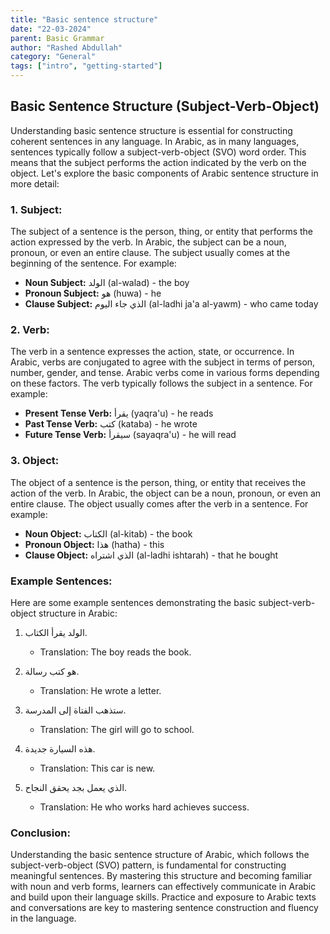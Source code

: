 ```yaml
---
title: "Basic sentence structure"
date: "22-03-2024"
parent: Basic Grammar
author: "Rashed Abdullah"
category: "General"
tags: ["intro", "getting-started"]
---
```


## Basic Sentence Structure (Subject-Verb-Object)

Understanding basic sentence structure is essential for constructing coherent sentences in any language. In Arabic, as in many languages, sentences typically follow a subject-verb-object (SVO) word order. This means that the subject performs the action indicated by the verb on the object. Let's explore the basic components of Arabic sentence structure in more detail:

### 1. Subject:

The subject of a sentence is the person, thing, or entity that performs the action expressed by the verb. In Arabic, the subject can be a noun, pronoun, or even an entire clause. The subject usually comes at the beginning of the sentence. For example:

- **Noun Subject:** الولد (al-walad) - the boy
- **Pronoun Subject:** هو (huwa) - he
- **Clause Subject:** الذي جاء اليوم (al-ladhi ja'a al-yawm) - who came today

### 2. Verb:

The verb in a sentence expresses the action, state, or occurrence. In Arabic, verbs are conjugated to agree with the subject in terms of person, number, gender, and tense. Arabic verbs come in various forms depending on these factors. The verb typically follows the subject in a sentence. For example:

- **Present Tense Verb:** يقرأ (yaqra'u) - he reads
- **Past Tense Verb:** كتب (kataba) - he wrote
- **Future Tense Verb:** سيقرأ (sayaqra'u) - he will read

### 3. Object:

The object of a sentence is the person, thing, or entity that receives the action of the verb. In Arabic, the object can be a noun, pronoun, or even an entire clause. The object usually comes after the verb in a sentence. For example:

- **Noun Object:** الكتاب (al-kitab) - the book
- **Pronoun Object:** هذا (hatha) - this
- **Clause Object:** الذي اشتراه (al-ladhi ishtarah) - that he bought

### Example Sentences:

Here are some example sentences demonstrating the basic subject-verb-object structure in Arabic:

1. الولد يقرأ الكتاب.

   - Translation: The boy reads the book.

2. هو كتب رسالة.

   - Translation: He wrote a letter.

3. ستذهب الفتاة إلى المدرسة.

   - Translation: The girl will go to school.

4. هذه السيارة جديدة.

   - Translation: This car is new.

5. الذي يعمل بجد يحقق النجاح.
   - Translation: He who works hard achieves success.

### Conclusion:

Understanding the basic sentence structure of Arabic, which follows the subject-verb-object (SVO) pattern, is fundamental for constructing meaningful sentences. By mastering this structure and becoming familiar with noun and verb forms, learners can effectively communicate in Arabic and build upon their language skills. Practice and exposure to Arabic texts and conversations are key to mastering sentence construction and fluency in the language.
